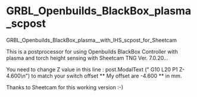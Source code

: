# GRBL_Openbuilds_BlackBox_plasma_scpost
GRBL_Openbuilds_BlackBox_plasma__with_IHS_scpost_for_Sheetcam

This is a postprocessor for using Openbuilds BlackBox Controller with plasma and torch height sensing with Sheetcam TNG Ver. 7.0.20...

You need to change Z value in this line :
post.ModalText (" G10 L20 P1 Z-4.600\n")
to match your switch offset ** My offset are -4.600 ** in mm.

Thanks to Sheetcam for this working version :-)
